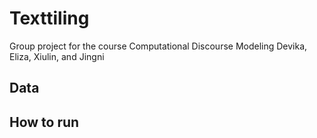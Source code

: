 # Texttiling
Group project for the course Computational Discourse Modeling
Devika, Eliza, Xiulin, and Jingni

## Data


## How to run 

